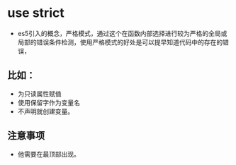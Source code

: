 # use strict
+ es5引入的概念，严格模式，通过这个在函数内部选择进行较为严格的全局或局部的错误条件检测，使用严格模式的好处是可以提早知道代码中的存在的错误，
## 比如：
+ 为只读属性赋值
+ 使用保留字作为变量名
+ 不声明就创建变量。

## 注意事项
+ 他需要在最顶部出现。
